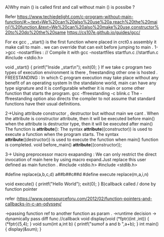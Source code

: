  A)Why main () is  called first and call without main () is possibe ?
 
Refer https://www.techiedelight.com/c-program-without-main-function/#:~:text=We%20can%20also%20use%20a,reach%20the%20main()%20function.&text=We%20can%20also%20make%20use,constructor%20to%20do%20the%20same
https://cs107e.github.io/guides/gcc/

For ex gcc , _start() is the first function where placed in crct0.s assembly it make call to main . we can override that can exit before jumping to main .
1->gcc -nostartfiles :
// Compile it with gcc -nostartfiles startfun.c
 //startfun.c
#include <stdio.h>
 
void _start()
{
    printf("Inside _start\n");
    exit(0);
}
If we take c program two types of execution environment is there , freestanding other one is hosted .
FREESTANDING : 
              In which C program execution may take place without any benefit of an operating system
              In the standalone world, main can have any type signature and it is configurable whether it is main or some other function that starts the program.
              gcc -ffreestanding -c blink.c
              The -ffreestanding option also directs the compiler to not assume that standard functions have their usual definitions. 

              
2->Using attribute constructor , destructor but without main we cant .
When the attribute is constructor attribute, then it will be executed before main()
when the attribute is destructor type, then it will be executed after main()
The function is __attribute__():
         The syntax __attribute__((constructor)) is used to execute a function when the program starts. 
         The syntax __attribute__((destructor)) is used to execute the function when main() function is completed. 
void before_main() __attribute__((constructor));
         
3-> Using preprocessor macro exapanding :
We can only restrict the direct invocation of main here by using macro expand.Just replace this user defined as main function .
#include <stdio.h>
#include <stdlib.h>
 
#define replace(a,b,c,d) a##b##c##d
#define execute replace(m,a,i,n)
 
void execute()
{
    printf("Hello World");
    exit(0);
}
B)callback called / done by function pointer 

refer :https://www.opensourceforu.com/2012/02/function-pointers-and-callbacks-in-c-an-odyssey/

->passing function ref to another function as param .
->runtime decision 
-> dynamically pass diff func 
//callback 
void display(void (*fptr)(int ,int))
{
(*fptr)(5,4);
}
void sum(int a,int b)
{
printf("sumof a and b ",a+b);
}
int main()
{
display(&sum);
}

